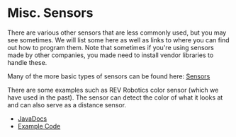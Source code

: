 # Misc. Sensors

There are various other sensors that are less commonly used, but you may see sometimes. We will list some here as well as links to where you can find out how to program them. Note that sometimes if you're using sensors made by other companies, you made need to install vendor libraries to handle these.

Many of the more basic types of sensors can be found here: [Sensors](https://docs.wpilib.org/en/latest/docs/software/sensors/ultrasonics-software.html)

There are some examples such as REV Robotics color sensor (which we have used in the past). The sensor can detect the color of what it looks at and can also serve as a distance sensor.

- [JavaDocs](http://www.revrobotics.com/content/sw/color-sensor-v3/sdk/docs/javadoc/index.html)
- [Example Code](https://github.com/REVrobotics/Color-Sensor-v3-Examples)
